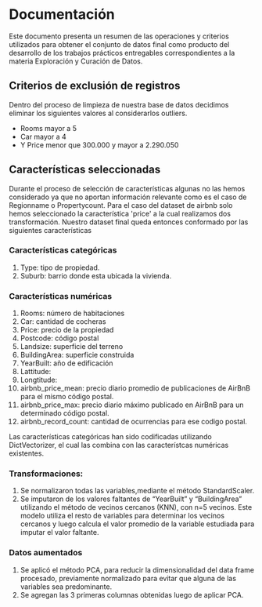   # Documentación
  Este documento presenta un resumen de las operaciones y criterios utilizados para obtener el conjunto de datos final como producto del desarrollo de los trabajos prácticos entregables correspondientes a la materia Exploración y Curación de Datos.
  
  ## Criterios de exclusión de registros
  Dentro del proceso de limpieza de nuestra base de datos decidimos eliminar los siguientes valores al considerarlos outliers.
  *  Rooms mayor a 5
  *  Car mayor a 4
  *  Y Price menor que 300.000 y mayor a 2.290.050
  
  ## Características seleccionadas
  Durante el proceso de selección de características algunas no las hemos considerado ya que no aportan información relevante como es el caso de Regionname o Propertycount.
  Para el caso del dataset de airbnb solo hemos seleccionado la característica 'price' a la cual realizamos dos transformación.
  Nuestro dataset final queda entonces conformado por las siguientes características
  ### Características categóricas
  1. Type: tipo de propiedad.
  2. Suburb: barrio donde esta ubicada la vivienda.

  ### Características numéricas
  1. Rooms: número de habitaciones
  2. Car: cantidad de cocheras
  3. Price: precio de la propiedad
  4. Postcode: código postal
  5. Landsize: superficie del terreno
  6. BuildingArea: superficie construida
  7. YearBuilt: año de edificación
  8. Lattitude: 
  9. Longtitude: 
  10. airbnb_price_mean: precio diario promedio de 
     publicaciones de AirBnB para el mismo código postal.
  11. airbnb_price_max: precio diario máximo publicado en AirBnB para un determinado código postal.
  12. airbnb_record_count: cantidad de ocurrencias para ese codigo postal.

  Las características categóricas han sido codificadas utilizando DictVectorizer, el cual las combina con las característcas numéricas existentes.

  ### Transformaciones:
  1. Se normalizaron todas las variables,mediante el método StandardScaler.
  2. Se imputaron de los valores faltantes de “YearBuilt” y “BuildingArea” utilizando el método de vecinos cercanos (KNN), con n=5 vecinos. Este modelo utiliza el resto de variables para determinar los vecinos cercanos y luego calcula el valor promedio de la variable estudiada para imputar el valor faltante.

  ### Datos aumentados
  1. Se aplicó el método PCA, para reducir la
dimensionalidad del data frame procesado, previamente normalizado para evitar que alguna de las variables sea predominante.
  2. Se agregan las 3 primeras columnas obtenidas luego de aplicar PCA.